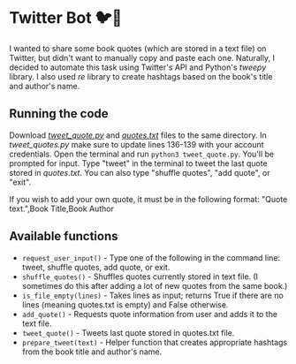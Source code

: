 # Twitter Bot 🐦🤖 
I wanted to share some book quotes (which are stored in a text file) on Twitter, but didn't want to manually copy and paste each one. Naturally, I decided to automate this task using Twitter's API and Python's *tweepy* library. I also used *re* library to create hashtags based on the book's title and author's name.

## Running the code
Download [*tweet_quote.py*](code/tweet_quote.py) and [*quotes.txt*](data/quotes.txt) files to the same directory. In *tweet_quotes.py* make sure to update lines 136-139 with your account credentials. Open the terminal and run ```python3 tweet_quote.py```. You'll be prompted for input. Type "tweet" in the terminal to tweet the last quote stored in *quotes.txt*. You can also type "shuffle quotes", "add quote", or "exit".

If you wish to add your own quote, it must be in the following format: "Quote text.",Book Title,Book Author

## Available functions
* ```request_user_input()``` - Type one of the following in the command line: tweet, shuffle quotes, add quote, or exit.
* ```shuffle_quotes()``` - Shuffles quotes currently stored in text file. (I sometimes do this after adding a lot of new quotes from the same book.)
* ```is_file_empty(lines)``` - Takes lines as input; returns True if there are no lines (meaning quotes.txt is empty) and False otherwise. 
* ```add_quote()``` - Requests quote information from user and adds it to the text file.
* ```tweet_quote()``` - Tweets last quote stored in quotes.txt file.
* ```prepare_tweet(text)``` - Helper function that creates appropriate hashtags from the book title and author's name.
